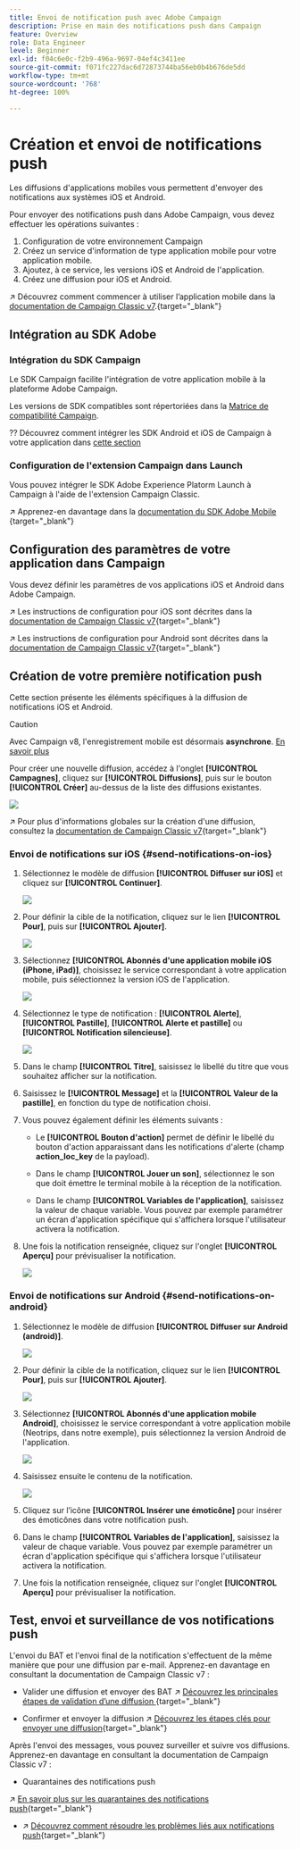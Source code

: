 ```yaml
---
title: Envoi de notification push avec Adobe Campaign
description: Prise en main des notifications push dans Campaign
feature: Overview
role: Data Engineer
level: Beginner
exl-id: f04c6e0c-f2b9-496a-9697-04ef4c3411ee
source-git-commit: f071fc227dac6d72873744ba56eb0b4b676de5dd
workflow-type: tm+mt
source-wordcount: '768'
ht-degree: 100%

---
```


# Création et envoi de notifications push

Les diffusions d&#39;applications mobiles vous permettent d&#39;envoyer des notifications aux systèmes iOS et Android.

Pour envoyer des notifications push dans Adobe Campaign, vous devez effectuer les opérations suivantes :

1. Configuration de votre environnement Campaign
1. Créez un service d&#39;information de type application mobile pour votre application mobile.
1. Ajoutez, à ce service, les versions iOS et Android de l&#39;application.
1. Créez une diffusion pour iOS et Android.

↗️ Découvrez comment commencer à utiliser l’application mobile dans la [documentation de Campaign Classic v7](https://experienceleague.adobe.com/docs/campaign-classic/using/sending-messages/sending-push-notifications/about-mobile-app-channel.html?lang=fr).{target=&quot;_blank&quot;}

## Intégration au SDK Adobe

### Intégration du SDK Campaign

Le SDK Campaign facilite l&#39;intégration de votre application mobile à la plateforme Adobe Campaign.

Les versions de SDK compatibles sont répertoriées dans la [Matrice de compatibilité Campaign](../start/compatibility-matrix.md#MobileSDK).

?? Découvrez comment intégrer les SDK Android et iOS de Campaign à votre application dans [cette section](../config/push-config.md)

### Configuration de l&#39;extension Campaign dans Launch

Vous pouvez intégrer le SDK Adobe Experience Platorm Launch à Campaign à l&#39;aide de l&#39;extension Campaign Classic.

↗️ Apprenez-en davantage dans la [documentation du SDK Adobe Mobile ](https://aep-sdks.gitbook.io/docs/using-mobile-extensions/adobe-campaignclassic){target=&quot;_blank&quot;}

## Configuration des paramètres de votre application dans Campaign

Vous devez définir les paramètres de vos applications iOS et Android dans Adobe Campaign.

↗️ Les instructions de configuration pour iOS sont décrites dans la [documentation de Campaign Classic v7](https://experienceleague.adobe.com/docs/campaign-classic/using/sending-messages/sending-push-notifications/configure-the-mobile-app/configuring-the-mobile-application.html?lang=fr#sending-messages){target=&quot;_blank&quot;}

↗️ Les instructions de configuration pour Android sont décrites dans la [documentation de Campaign Classic v7](https://experienceleague.adobe.com/docs/campaign-classic/using/sending-messages/sending-push-notifications/configure-the-mobile-app/configuring-the-mobile-application-android.html?lang=fr#sending-messages){target=&quot;_blank&quot;}

## Création de votre première notification push

Cette section présente les éléments spécifiques à la diffusion de notifications iOS et Android.

>[!CAUTION]
>
>Avec Campaign v8, l&#39;enregistrement mobile est désormais **asynchrone**. [En savoir plus](../dev/staging.md)

Pour créer une nouvelle diffusion, accédez à l&#39;onglet **[!UICONTROL Campagnes]**, cliquez sur **[!UICONTROL Diffusions]**, puis sur le bouton **[!UICONTROL Créer]** au-dessus de la liste des diffusions existantes.

![](assets/delivery_step_1.png)

↗️ Pour plus d&#39;informations globales sur la création d&#39;une diffusion, consultez la [documentation de Campaign Classic v7](https://experienceleague.adobe.com/docs/campaign-classic/using/sending-messages/key-steps-when-creating-a-delivery/steps-about-delivery-creation-steps.html?lang=fr#sending-messages){target=&quot;_blank&quot;}

### Envoi de notifications sur iOS {#send-notifications-on-ios}

1. Sélectionnez le modèle de diffusion **[!UICONTROL Diffuser sur iOS]** et cliquez sur **[!UICONTROL Continuer]**.

   ![](assets/push-template-ios.png)

1. Pour définir la cible de la notification, cliquez sur le lien **[!UICONTROL Pour]**, puis sur **[!UICONTROL Ajouter]**.

   ![](assets/push-ios-select-target.png)

1. Sélectionnez **[!UICONTROL Abonnés d&#39;une application mobile iOS (iPhone, iPad)]**, choisissez le service correspondant à votre application mobile, puis sélectionnez la version iOS de l&#39;application.

   ![](assets/push-ios-subscribers.png)

1. Sélectionnez le type de notification : **[!UICONTROL Alerte]**, **[!UICONTROL Pastille]**, **[!UICONTROL Alerte et pastille]** ou **[!UICONTROL Notification silencieuse]**.

   ![](assets/push-ios-alert.png)

1. Dans le champ **[!UICONTROL Titre]**, saisissez le libellé du titre que vous souhaitez afficher sur la notification.

1. Saisissez le **[!UICONTROL Message]** et la **[!UICONTROL Valeur de la pastille]**, en fonction du type de notification choisi.

1. Vous pouvez également définir les éléments suivants :

   * Le **[!UICONTROL Bouton d&#39;action]** permet de définir le libellé du bouton d&#39;action apparaissant dans les notifications d&#39;alerte (champ **action_loc_key** de la payload).

   * Dans le champ **[!UICONTROL Jouer un son]**, sélectionnez le son que doit émettre le terminal mobile à la réception de la notification.

   * Dans le champ **[!UICONTROL Variables de l&#39;application]**, saisissez la valeur de chaque variable. Vous pouvez par exemple paramétrer un écran d&#39;application spécifique qui s&#39;affichera lorsque l&#39;utilisateur activera la notification.

1. Une fois la notification renseignée, cliquez sur l&#39;onglet **[!UICONTROL Aperçu]** pour prévisualiser la notification.

   ![](assets/push-ios-preview.png)


### Envoi de notifications sur Android {#send-notifications-on-android}

1. Sélectionnez le modèle de diffusion **[!UICONTROL Diffuser sur Android (android)]**.

   ![](assets/push-template-android.png)

1. Pour définir la cible de la notification, cliquez sur le lien **[!UICONTROL Pour]**, puis sur **[!UICONTROL Ajouter]**.

   ![](assets/push-android-select-target.png)

1. Sélectionnez **[!UICONTROL Abonnés d&#39;une application mobile Android]**, choisissez le service correspondant à votre application mobile (Neotrips, dans notre exemple), puis sélectionnez la version Android de l&#39;application.

   ![](assets/push-ios-subscribers.png)

1. Saisissez ensuite le contenu de la notification.

   ![](assets/push-android-content.png)

1. Cliquez sur l’icône **[!UICONTROL Insérer une émoticône]** pour insérer des émoticônes dans votre notification push.

1. Dans le champ **[!UICONTROL Variables de l&#39;application]**, saisissez la valeur de chaque variable. Vous pouvez par exemple paramétrer un écran d&#39;application spécifique qui s&#39;affichera lorsque l&#39;utilisateur activera la notification.

1. Une fois la notification renseignée, cliquez sur l&#39;onglet **[!UICONTROL Aperçu]** pour prévisualiser la notification.

   <!--![](assets/push-android-preview.png)-->

## Test, envoi et surveillance de vos notifications push

L&#39;envoi du BAT et l&#39;envoi final de la notification s&#39;effectuent de la même manière que pour une diffusion par e-mail. Apprenez-en davantage en consultant la documentation de Campaign Classic v7 :

* Valider une diffusion et envoyer des BAT
↗️ [Découvrez les principales étapes de validation d’une diffusion ](https://experienceleague.adobe.com/docs/campaign-classic/using/sending-messages/key-steps-when-creating-a-delivery/steps-validating-the-delivery.html?lang=fr){target=&quot;_blank&quot;}

* Confirmer et envoyer la diffusion
↗️ [Découvrez les étapes clés pour envoyer une diffusion](https://experienceleague.adobe.com/docs/campaign-classic/using/sending-messages/key-steps-when-creating-a-delivery/steps-sending-the-delivery.html?lang=fr){target=&quot;_blank&quot;}

Après l&#39;envoi des messages, vous pouvez surveiller et suivre vos diffusions. Apprenez-en davantage en consultant la documentation de Campaign Classic v7 :

* Quarantaines des notifications push

↗️ [En savoir plus sur les quarantaines des notifications push](https://experienceleague.adobe.com/docs/campaign-classic/using/sending-messages/monitoring-deliveries/understanding-quarantine-management.html?lang=fr#push-notification-quarantines){target=&quot;_blank&quot;}

* ↗️ [Découvrez comment résoudre les problèmes liés aux notifications push](https://experienceleague.adobe.com/docs/campaign-classic/using/sending-messages/sending-push-notifications/troubleshooting.html?lang=fr){target=&quot;_blank&quot;}
